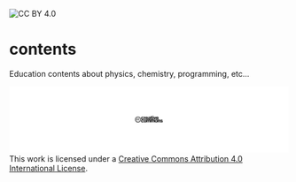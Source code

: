 ![CC BY 4.0](https://img.shields.io/badge/License-CC%20BY%204.0-lightgrey.svg)

# contents
Education contents about physics, chemistry, programming, etc...

<img src="cc.logo.png"/> This work is licensed under a [Creative Commons Attribution 4.0 International License](https://creativecommons.org/licenses/by/4.0/).